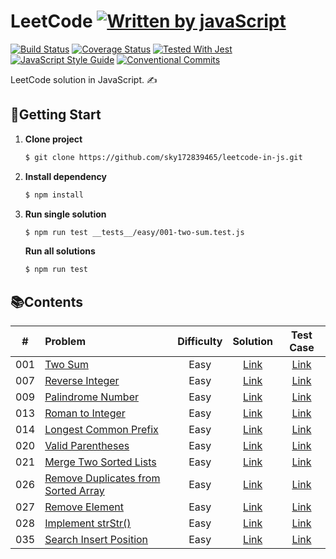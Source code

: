 # LeetCode [![Written by javaScript][javascript-image]][javascript-url]
[![Build Status][travis-image]][travis-url]
[![Coverage Status][codecov-image]][codecov-url]
[![Tested With Jest][jest-image]][jest-url]
[![JavaScript Style Guide][standard-image]][standard-url]
[![Conventional Commits][conventional-commits-image]][conventional-commits-url]

LeetCode solution in JavaScript. ✍️

## 🚀**Getting Start**
1. **Clone project**
    ```sh
    $ git clone https://github.com/sky172839465/leetcode-in-js.git
    ```
2. **Install dependency**
    ```sh
    $ npm install
    ```
3. **Run single solution**
    ```sh
    $ npm run test __tests__/easy/001-two-sum.test.js
    ```
    **Run all solutions**
    ```sh
    $ npm run test
    ```

## 📚**Contents**
| # | Problem | Difficulty | Solution | Test Case |
| :---: | :--- | :---: | :---: | :---: |
|001|[Two Sum][]|Easy|[Link](./src/easy/001-two-sum.js)|[Link](./__tests__/easy/001-two-sum.test.js)|
|007|[Reverse Integer][]|Easy|[Link](./src/easy/007-reverse-integer.js)|[Link](./__tests__/easy/007-reverse-integer.test.js)|
|009|[Palindrome Number][]|Easy|[Link](./src/easy/009-palindrome-number.js)|[Link](./__tests__/easy/009-palindrome-number.test.js)|
|013|[Roman to Integer][]|Easy|[Link](./src/easy/013-roman-to-integer.js)|[Link](./__tests__/easy/013-roman-to-integer.test.js)|
|014|[Longest Common Prefix][]|Easy|[Link](./src/easy/014-longest-common-prefix.js)|[Link](./__tests__/easy/014-longest-common-prefix.test.js)|
|020|[Valid Parentheses][]|Easy|[Link](./src/easy/020-valid-parentheses.js)|[Link](./__tests__/easy/020-valid-parentheses.test.js)|
|021|[Merge Two Sorted Lists][]|Easy|[Link](./src/easy/021-merge-two-sorted-lists.js)|[Link](./__tests__/easy/021-merge-two-sorted-lists.test.js)|
|026|[Remove Duplicates from Sorted Array][]|Easy|[Link](./src/easy/026-remove-duplicates-from-sorted-array.js)|[Link](./__tests__/easy/026-remove-duplicates-from-sorted-array.test.js)|
|027|[Remove Element][]|Easy|[Link](./src/easy/027-remove-element.js)|[Link](./__tests__/easy/027-remove-element.test.js)|
|028|[Implement strStr()][]|Easy|[Link](./src/easy/028-implement-strstr.js)|[Link](./__tests__/easy/028-implement-strstr.test.js)|
|035|[Search Insert Position][]|Easy|[Link](./src/easy/035-search-insert-position.js)|[Link](./__tests__/easy/035-search-insert-position.test.js)|

<!-- badges -->
[travis-image]: https://img.shields.io/travis/sky172839465/leetcode-in-js.svg?branch=master
[travis-url]: https://travis-ci.org/sky172839465/leetcode-in-js
[codecov-image]: https://img.shields.io/codecov/c/github/sky172839465/leetcode-in-js.svg
[codecov-url]: https://codecov.io/gh/sky172839465/leetcode-in-js
[jest-image]: https://img.shields.io/badge/tested_with-jest-99424f.svg
[jest-url]: https://github.com/facebook/jest
[standard-image]: https://img.shields.io/badge/code_style-standard-brightgreen.svg
[standard-url]: https://standardjs.com
[javascript-image]: https://img.shields.io/badge/Language-JavaScript-yellow.svg
[javascript-url]: https://zh.wikipedia.org/wiki/JavaScript
[conventional-commits-image]: https://img.shields.io/badge/Conventional%20Commits-1.0.0-yellow.svg
[conventional-commits-url]: https://conventionalcommits.org

<!-- problems -->
[Two Sum]: https://leetcode.com/problems/two-sum/
[Reverse Integer]: https://leetcode.com/problems/reverse-integer/
[Palindrome Number]: https://leetcode.com/problems/palindrome-number/
[Roman to Integer]: https://leetcode.com/problems/roman-to-integer/
[Longest Common Prefix]: https://leetcode.com/problems/longest-common-prefix/
[Valid Parentheses]: https://leetcode.com/problems/valid-parentheses/
[Merge Two Sorted Lists]: https://leetcode.com/problems/merge-two-sorted-lists/
[Remove Duplicates from Sorted Array]: https://leetcode.com/problems/remove-duplicates-from-sorted-array/
[Remove Element]: https://leetcode.com/problems/remove-element/
[Implement strStr()]: https://leetcode.com/problems/implement-strstr/
[Search Insert Position]: https://leetcode.com/problems/search-insert-position/
